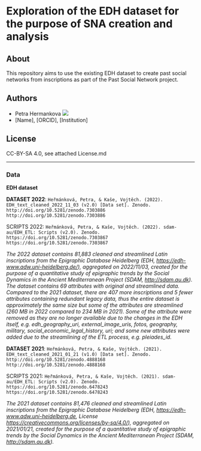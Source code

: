 # Exploration of the EDH dataset for the purpose of SNA creation and analysis

## About
This repository aims to use the existing EDH dataset to create past social networks from inscriptions as part of the Past Social Network project.

## Authors
* Petra Hermankova [![](https://orcid.org/sites/default/files/images/orcid_16x16.png)](https://orcid.org/0000-0002-6349-0540)
* [Name], [ORCID], [Institution]

## License
CC-BY-SA 4.0, see attached License.md

---

### Data
**EDH dataset**

**DATASET 2022**: `Heřmánková, Petra, & Kaše, Vojtěch. (2022). EDH_text_cleaned_2022_11_03 (v2.0) [Data set]. Zenodo. http://doi.org/10.5281/zenodo.7303886 http://doi.org/10.5281/zenodo.7303886`

SCRIPTS 2022: `Heřmánková, Petra, & Kaše, Vojtěch. (2022). sdam-au/EDH_ETL: Scripts (v2.0). Zenodo. https://doi.org/10.5281/zenodo.7303867 https://doi.org/10.5281/zenodo.7303867`

_The 2022 dataset contains 81,883 cleaned and streamlined Latin inscriptions from the Epigraphic Database Heidelberg (EDH, https://edh-www.adw.uni-heidelberg.de/), aggregated on 2022/11/03, created for the purpose of a quantitative study of epigraphic trends by the Social Dynamics in the Ancient Mediterranean Project (SDAM, http://sdam.au.dk). The dataset contains 69 attributes with original and streamlined data. Compared to the 2021 dataset, there are 407 more inscriptions and 5 fewer attributes containing redundant legacy data, thus the entire dataset is approximately the same size but some of the attributes are streamlined (260 MB in 2022 compared to 234 MB in 2021). Some of the attribute were removed as they are no longer available due to the changes in the EDH itself, e.g. edh_geography_uri, external_image_uris, fotos, geography, military, social_economic_legal_history, uri; and some new attributes were added due to the streamlining of the ETL process, e.g. pleiades_id._

**DATASET 2021**: `Heřmánková, Petra, & Kaše, Vojtěch. (2021). EDH_text_cleaned_2021_01_21 (v1.0) [Data set]. Zenodo. http://doi.org/10.5281/zenodo.4888168 http://doi.org/10.5281/zenodo.4888168`

SCRIPTS 2021: `Heřmánková, Petra, & Kaše, Vojtěch. (2021). sdam-au/EDH_ETL: Scripts (v2.0). Zenodo. https://doi.org/10.5281/zenodo.6478243 https://doi.org/10.5281/zenodo.6478243`

_The 2021 dataset contains 81,476 cleaned and streamlined Latin inscriptions from the Epigraphic Database Heidelberg (EDH, https://edh-www.adw.uni-heidelberg.de, License https://creativecommons.org/licenses/by-sa/4.0/), aggregated on 2021/01/21, created for the purpose of a quantitative study of epigraphic trends by the Social Dynamics in the Ancient Mediterranean Project (SDAM, http://sdam.au.dk)._





